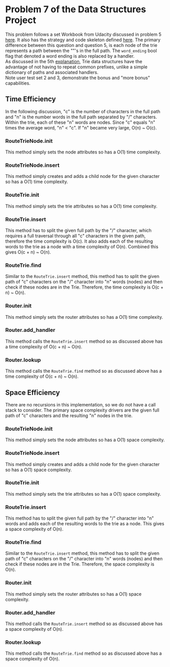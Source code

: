 # Problem 7 of the Data Structures Project
This problem follows a set Workbook from Udacity discussed in problem 5 [here](explanation_5.md). It also has the 
strategy and code skeleton defined [here](https://learn.udacity.com/nanodegrees/nd256/parts/cd1887/lessons/032713d7-07e0-468f-8393-7b34bf2899e7/concepts/93275178-63ff-4666-88a3-e66e6e29eb2f). 
The primary difference between this question and question 5, is each node of the trie represents a path between the 
"\"'s in the full path. The `word_ending` bool flag that denoted a word ending is also replaced by a handler.   
As discussed in the 5th [explanation](explanation_5.md), Trie data structures have the advantage of not having to repeat 
common prefixes, unlike a simple dictionary of paths and associated handlers.   
Note user test set 2 and 3, demonstrate the bonus and "more bonus" capabilities.

## Time Efficiency
In the following discussion, "c" is the number of characters in the full path and "n" is the 
number words in the full path separated by "/" characters. Within the trie, each of these "n" words are nodes. Since "c"
equals "n" times the average word, "n" < "c". If "n" became very large, O(n) ~ O(c). 

### RouteTrieNode.__init__
This method simply sets the node attributes so has a O(1) time complexity.

### RouteTrieNode.insert
This method simply creates and adds a child node for the given character so has a O(1) time complexity.

### RouteTrie.__init__
This method simply sets the trie attributes so has a O(1) time complexity.

### RouteTrie.insert
This method has to split the given full path by the "/" character, which requires a full traversal through all "c" 
characters in the given path, therefore the time complexity is O(c). It also adds each of the resulting words to the 
trie as a node with a time complexity of O(n). Combined this gives O(c + n) ~ O(n).

### RouteTrie.find
Similar to the `RouteTrie.insert` method, this method has to split the given path of "c" characters on the "/" character 
into "n" words (nodes) and then check if these nodes are in the Trie. Therefore, the time complexity is O(c + n) ~ O(n). 

### Router.__init__
This method simply sets the router attributes so has a O(1) time complexity.

### Router.add_handler
This method calls the `RouteTrie.insert` method so as discussed above has a time complexity of O(c + n) ~ O(n).

### Router.lookup
This method calls the `RouteTrie.find` method so as discussed above has a time complexity of O(c + n) ~ O(n).


## Space Efficiency
There are no recursions in this implementation, so we do not have a call stack to consider. The primary space complexity 
drivers are the given full path of "c" characters and the resulting "n" nodes in the trie.

### RouteTrieNode.__init__
This method simply sets the node attributes so has a O(1) space complexity.

### RouteTrieNode.insert
This method simply creates and adds a child node for the given character so has a O(1) space complexity.

### RouteTrie.__init__
This method simply sets the trie attributes so has a O(1) space complexity.

### RouteTrie.insert
This method has to split the given full path by the "/" character into "n" words and adds each of the resulting words to 
the trie as a node. This gives a space complexity of O(n).

### RouteTrie.find
Similar to the `RouteTrie.insert` method, this method has to split the given path of "c" characters on the "/" character 
into "n" words (nodes) and then check if these nodes are in the Trie. Therefore, the space complexity is O(n). 

### Router.__init__
This method simply sets the router attributes so has a O(1) space complexity.

### Router.add_handler
This method calls the `RouteTrie.insert` method so as discussed above has a space complexity of O(n).

### Router.lookup
This method calls the `RouteTrie.find` method so as discussed above has a space complexity of O(n).

